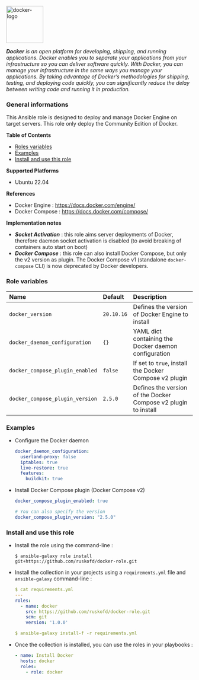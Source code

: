 <p><img src="https://upload.wikimedia.org/wikipedia/commons/thumb/4/4e/Docker_%28container_engine%29_logo.svg/2560px-Docker_%28container_engine%29_logo.svg.png" alt="docker-logo" title="docker" align="top" height=100 /></p>

***Docker** is an open platform for developing, shipping, and running applications. Docker enables you to separate your applications from your infrastructure so you can deliver software quickly. With Docker, you can manage your infrastructure in the same ways you manage your applications. By taking advantage of Docker’s methodologies for shipping, testing, and deploying code quickly, you can significantly reduce the delay between writing code and running it in production.*

### General informations

This Ansible role is designed to deploy and manage Docker Engine on target servers. This role only deploy the Community Edition of Docker.

**Table of Contents**

  - [Roles variables](#role-variables)
  - [Examples](#examples)
  - [Install and use this role](#install-and-use-this-role)

**Supported Platforms**

  - Ubuntu 22.04

**References**

  - Docker Engine : https://docs.docker.com/engine/
  - Docker Compose : https://docs.docker.com/compose/

**Implementation notes**

  - ***Socket Activation*** : this role aims server deployments of Docker, therefore daemon socket activation is disabled (to avoid breaking of containers auto start on boot)
  - ***Docker Compose*** : this role can also install Docker Compose, but only the v2 version as plugin. The Docker Compose v1 (standalone `docker-compose` CLI) is now deprecated by Docker developers.

### Role variables

| Name                              | Default                      | Description                                                      |
| :-------------------------------- | :--------------------------- | :--------------------------------------------------------------- |
| `docker_version`                  | `20.10.16`                   | Defines the version of Docker Engine to install                  |
| `docker_daemon_configuration`     | `{}`                         | YAML dict containing the Docker daemon configuration             |
| `docker_compose_plugin_enabled`   | `false`                      | If set to `true`, install the Docker Compose v2 plugin           |
| `docker_compose_plugin_version`   | `2.5.0`                      | Defines the version of the Docker Compose v2 plugin to install   |

### Examples

* Configure the Docker daemon 

  ```YAML
  docker_daemon_configuration:
    userland-proxy: false
    iptables: true
    live-restore: true
    features:
      buildkit: true
  ```

* Install Docker Compose plugin (Docker Compose v2)

  ```YAML
  docker_compose_plugin_enabled: true

  # You can also specify the version
  docker_compose_plugin_version: "2.5.0"
  ```

### Install and use this role

* Install the role using the command-line :

  ```shell
  $ ansible-galaxy role install git+https://github.com/ruskofd/docker-role.git
  ```

* Install the collection in your projects using a `requirements.yml` file and `ansible-galaxy` command-line :

  ```YAML
  $ cat requirements.yml
  ---
  roles:
    - name: docker
      src: https://github.com/ruskofd/docker-role.git
      scm: git
      version: '1.0.0'

  $ ansible-galaxy install-f -r requirements.yml
  ```

* Once the collection is installed, you can use the roles in your playbooks :

  ```yaml
  - name: Install Docker
    hosts: docker
    roles:
      - role: docker
  ```
